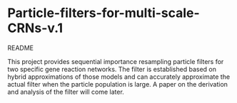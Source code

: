 # Particle-filters-for-multi-scale-CRNs-v.1
README

This project provides sequential importance resampling particle filters for two specific gene reaction networks. The filter is established based on hybrid approximations of those models and can accurately approximate the actual filter when the particle population is large. A paper on  the derivation and analysis of the filter will come later.
